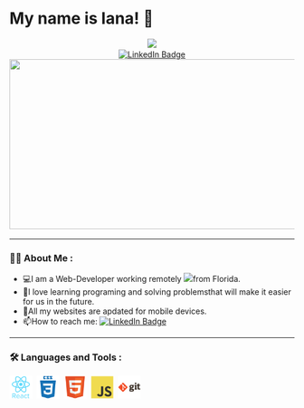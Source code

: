 
# My name is **Iana!** 🤍

<div id="header" align="center">
  <img src="https://media.giphy.com/media/v1.Y2lkPTc5MGI3NjExejVwN2VrZHpjZHZhcnc5N2dncGNtanZ2M3ZiNGZ5YjBmNml2cThwMSZlcD12MV9pbnRlcm5hbF9naWZfYnlfaWQmY3Q9cw/WSBeyxvC1jH496xQGA/giphy.gif" width="400"/>
</div>

<div id="badges" align="center" >
 <a href="https://www.linkedin.com/in/iana-kushniruk-00382322a/">
    <img src="https://img.shields.io/badge/LinkedIn-blue?style=for-the-badge&logo=linkedin&logoColor=white" alt="LinkedIn Badge"/>
  </a>
  </div>

  <div align="center" >
  <img src="https://media.giphy.com/media/v1.Y2lkPTc5MGI3NjExaTZpYzJnb3Z3Z3Y2bXppOW4weXQwNTFndHZyZHUwdmZ2ZDVwaTl2OCZlcD12MV9pbnRlcm5hbF9naWZfYnlfaWQmY3Q9Zw/l46Cy1rHbQ92uuLXa/giphy.gif" width="600" height="300"/>
</div>

---
### :woman_technologist: About Me :
- :computer:I am a Web-Developer working remotely <img src="https://media.giphy.com/media/WUlplcMpOCEmTGBtBW/giphy.gif" width="30">from Florida.
- :telescope:I love learning programing and solving problemsthat will make it easier for us in the future.
- :iphone:All my websites are apdated for mobile devices.
 - :mailbox:How to reach me:  <a href="https://www.linkedin.com/in/iana-kushniruk-00382322a/">
    <img src="https://img.shields.io/badge/LinkedIn-blue?style=for-the-badge&logo=linkedin&logoColor=white" alt="LinkedIn Badge"/>
  </a>

  ---
  ### :hammer_and_wrench: Languages and Tools :
 <div>
  <img src="https://github.com/devicons/devicon/blob/master/icons/react/react-original-wordmark.svg" title="React" alt="React" width="40" height="40"/>&nbsp;
  <img src="https://github.com/devicons/devicon/blob/master/icons/css3/css3-plain-wordmark.svg"  title="CSS3" alt="CSS" width="40" height="40"/>&nbsp;
  <img src="https://github.com/devicons/devicon/blob/master/icons/html5/html5-original.svg" title="HTML5" alt="HTML" width="40" height="40"/>&nbsp;
  <img src="https://github.com/devicons/devicon/blob/master/icons/javascript/javascript-original.svg" title="JavaScript" alt="JavaScript" width="40" height="40"/>&nbsp;
  <img src="https://github.com/devicons/devicon/blob/master/icons/git/git-original-wordmark.svg" title="Git" **alt="Git" width="40" height="40"/>
</div>
